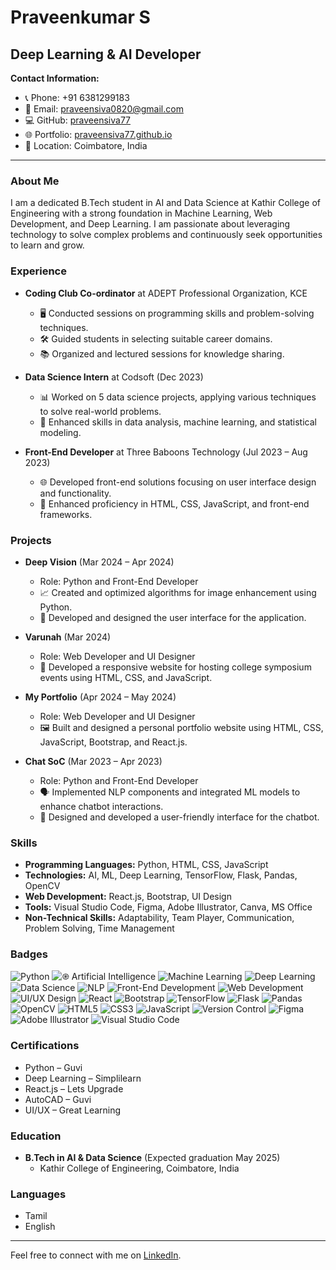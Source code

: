 # Praveenkumar S

## Deep Learning & AI Developer

**Contact Information:**
- 📞 Phone: +91 6381299183
- 📧 Email: [praveensiva0820@gmail.com](mailto:praveensiva0820@gmail.com)
- 💻 GitHub: [praveensiva77](https://github.com/praveensiva77)
- 🌐 Portfolio: [praveensiva77.github.io](https://praveensiva77.github.io/)
- 📍 Location: Coimbatore, India

---

### About Me

I am a dedicated B.Tech student in AI and Data Science at Kathir College of Engineering with a strong foundation in Machine Learning, Web Development, and Deep Learning. I am passionate about leveraging technology to solve complex problems and continuously seek opportunities to learn and grow.

### Experience

- **Coding Club Co-ordinator** at ADEPT Professional Organization, KCE
  - 🖥️ Conducted sessions on programming skills and problem-solving techniques.
  - 🛠️ Guided students in selecting suitable career domains.
  - 📚 Organized and lectured sessions for knowledge sharing.

- **Data Science Intern** at Codsoft (Dec 2023)
  - 📊 Worked on 5 data science projects, applying various techniques to solve real-world problems.
  - 🤖 Enhanced skills in data analysis, machine learning, and statistical modeling.

- **Front-End Developer** at Three Baboons Technology (Jul 2023 – Aug 2023)
  - 🌐 Developed front-end solutions focusing on user interface design and functionality.
  - 🚀 Enhanced proficiency in HTML, CSS, JavaScript, and front-end frameworks.

### Projects

- **Deep Vision** (Mar 2024 – Apr 2024)
  - Role: Python and Front-End Developer
  - 📈 Created and optimized algorithms for image enhancement using Python.
  - 🎨 Developed and designed the user interface for the application.

- **Varunah** (Mar 2024)
  - Role: Web Developer and UI Designer
  - 🌟 Developed a responsive website for hosting college symposium events using HTML, CSS, and JavaScript.

- **My Portfolio** (Apr 2024 – May 2024)
  - Role: Web Developer and UI Designer
  - 🖼️ Built and designed a personal portfolio website using HTML, CSS, JavaScript, Bootstrap, and React.js.

- **Chat SoC** (Mar 2023 – Apr 2023)
  - Role: Python and Front-End Developer
  - 🗣️ Implemented NLP components and integrated ML models to enhance chatbot interactions.
  - 📱 Designed and developed a user-friendly interface for the chatbot.

### Skills

- **Programming Languages:** Python, HTML, CSS, JavaScript
- **Technologies:** AI, ML, Deep Learning, TensorFlow, Flask, Pandas, OpenCV
- **Web Development:** React.js, Bootstrap, UI Design
- **Tools:** Visual Studio Code, Figma, Adobe Illustrator, Canva, MS Office
- **Non-Technical Skills:** Adaptability, Team Player, Communication, Problem Solving, Time Management

### Badges

![Python](https://img.shields.io/badge/Python-3670A0?style=for-the-badge&logo=python&logoColor=ffdd54)
![֎ Artificial Intelligence](https://img.shields.io/badge/Artificial%20Intelligence-FF6F00?style=for-the-badge&logo=artificial-intelligence&logoColor=white)
![Machine Learning](https://img.shields.io/badge/Machine%20Learning-065535?style=for-the-badge&logo=machine-learning&logoColor=white)
![Deep Learning](https://img.shields.io/badge/Deep%20Learning-9C27B0?style=for-the-badge&logo=deep-learning&logoColor=white)
![Data Science](https://img.shields.io/badge/Data%20Science-4CAF50?style=for-the-badge&logo=data-science&logoColor=white)
![NLP](https://img.shields.io/badge/NLP-795548?style=for-the-badge&logo=nlp&logoColor=white)
![Front-End Development](https://img.shields.io/badge/Front--End%20Development-00ACC1?style=for-the-badge&logo=front-end-development&logoColor=white)
![Web Development](https://img.shields.io/badge/Web%20Development-3F51B5?style=for-the-badge&logo=web-development&logoColor=white)
![UI/UX Design](https://img.shields.io/badge/UI%2FUX%20Design-E91E63?style=for-the-badge&logo=ui-ux-design&logoColor=white)
![React](https://img.shields.io/badge/React-20232A?style=for-the-badge&logo=react&logoColor=61DAFB)
![Bootstrap](https://img.shields.io/badge/Bootstrap-7952B3?style=for-the-badge&logo=bootstrap&logoColor=white)
![TensorFlow](https://img.shields.io/badge/TensorFlow-FF6F00?style=for-the-badge&logo=TensorFlow&logoColor=white)
![Flask](https://img.shields.io/badge/Flask-000000?style=for-the-badge&logo=flask&logoColor=white)
![Pandas](https://img.shields.io/badge/Pandas-150458?style=for-the-badge&logo=pandas&logoColor=white)
![OpenCV](https://img.shields.io/badge/OpenCV-5C3EE8?style=for-the-badge&logo=opencv&logoColor=white)
![HTML5](https://img.shields.io/badge/HTML5-E34F26?style=for-the-badge&logo=html5&logoColor=white)
![CSS3](https://img.shields.io/badge/CSS3-1572B6?style=for-the-badge&logo=css3&logoColor=white)
![JavaScript](https://img.shields.io/badge/JavaScript-323330?style=for-the-badge&logo=javascript&logoColor=F7DF1E)
![Version Control](https://img.shields.io/badge/Version%20Control-F05032?style=for-the-badge&logo=git&logoColor=white)
![Figma](https://img.shields.io/badge/Figma-F24E1E?style=for-the-badge&logo=figma&logoColor=white)
![Adobe Illustrator](https://img.shields.io/badge/Adobe%20Illustrator-FF9A00?style=for-the-badge&logo=adobe-illustrator&logoColor=white)
![Visual Studio Code](https://img.shields.io/badge/Visual%20Studio%20Code-007ACC?style=for-the-badge&logo=visual-studio-code&logoColor=white)



### Certifications

- Python – Guvi
- Deep Learning – Simplilearn
- React.js – Lets Upgrade
- AutoCAD – Guvi
- UI/UX – Great Learning

### Education

- **B.Tech in AI & Data Science** (Expected graduation May 2025)
  - Kathir College of Engineering, Coimbatore, India

### Languages

- Tamil
- English

---

Feel free to connect with me on [LinkedIn](http://www.linkedin.com/in/praveensiva77).
